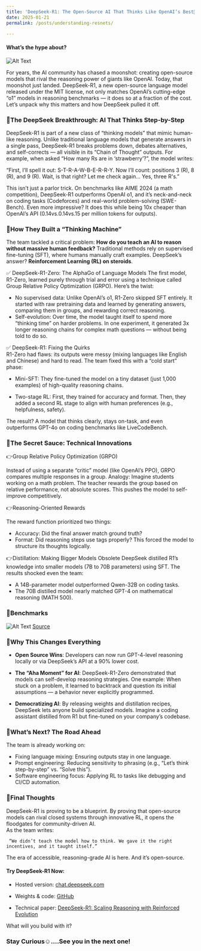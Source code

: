 ```yaml
---
title: 'DeepSeek-R1: The Open-Source AI That Thinks Like OpenAI’s Best👀'
date: 2025-01-21
permalink: /posts/understanding-resnets/

---
```


#### What’s the hype about?

![Alt Text](https://miro.medium.com/v2/resize:fit:1100/format:webp/1*-us1yquoF5Wnh-YEovWmUg.jpeg)

For years, the AI community has chased a moonshot: creating open-source models that rival the reasoning power of giants like OpenAI. Today, that moonshot just landed. DeepSeek-R1, a new open-source language model released under the MIT license, not only matches OpenAI’s cutting-edge “o1” models in reasoning benchmarks — it does so at a fraction of the cost. Let’s unpack why this matters and how DeepSeek pulled it off.

### 📌The DeepSeek Breakthrough: AI That Thinks Step-by-Step
DeepSeek-R1 is part of a new class of “thinking models” that mimic human-like reasoning. Unlike traditional language models that generate answers in a single pass, DeepSeek-R1 breaks problems down, debates alternatives, and self-corrects — all visible in its “Chain of Thought” outputs. For example, when asked “How many Rs are in ‘strawberry’?”, the model writes:

 “First, I’ll spell it out: S-T-R-A-W-B-E-R-R-Y. Now I’ll count: positions 3 (R), 8 (R), and 9 (R). Wait, is that right? Let me check again… Yes, three R's.”

This isn’t just a parlor trick. On benchmarks like AIME 2024 (a math competition), DeepSeek-R1 outperforms OpenAI o1, and it’s neck-and-neck on coding tasks (Codeforces) and real-world problem-solving (SWE-Bench). Even more impressive? It does this while being 10x cheaper than OpenAI’s API (0.14vs.0.14vs.15 per million tokens for outputs).

### 📌How They Built a “Thinking Machine”
The team tackled a critical problem: **How do you teach an AI to reason without massive human feedback?** Traditional methods rely on supervised fine-tuning (SFT), where humans manually craft examples. DeepSeek’s answer? **Reinforcement Learning (RL) on steroids**.

✅ DeepSeek-R1-Zero: The AlphaGo of Language Models
The first model, R1-Zero, learned purely through trial and error using a technique called Group Relative Policy Optimization (GRPO). Here’s the twist:

- No supervised data: Unlike OpenAI’s o1, R1-Zero skipped SFT entirely. It started with raw pretraining data and learned by generating answers, comparing them in groups, and rewarding correct reasoning.  
- Self-evolution: Over time, the model taught itself to spend more “thinking time” on harder problems. In one experiment, it generated 3x longer reasoning chains for complex math questions — without being told to do so.

✅ DeepSeek-R1: Fixing the Quirks  
R1-Zero had flaws: its outputs were messy (mixing languages like English and Chinese) and hard to read. The team fixed this with a “cold start” phase:

- Mini-SFT: They fine-tuned the model on a tiny dataset (just 1,000 examples) of high-quality reasoning chains.  

- Two-stage RL: First, they trained for accuracy and format. Then, they added a second RL stage to align with human preferences (e.g., helpfulness, safety).  

The result? A model that thinks clearly, stays on-task, and even outperforms GPT-4o on coding benchmarks like LiveCodeBench.

### 📌The Secret Sauce: Technical Innovations
👉Group Relative Policy Optimization (GRPO)

Instead of using a separate “critic” model (like OpenAI’s PPO), GRPO compares multiple responses in a group.
Analogy: Imagine students working on a math problem. The teacher rewards the group based on relative performance, not absolute scores. This pushes the model to self-improve competitively.

👉Reasoning-Oriented Rewards

The reward function prioritized two things:

- Accuracy: Did the final answer match ground truth? 
- Format: Did reasoning steps use <think> tags properly?
This forced the model to structure its thoughts logically.  

👉Distillation: Making Bigger Models Obsolete
DeepSeek distilled R1’s knowledge into smaller models (7B to 70B parameters) using SFT. The results shocked even the team:

- A 14B-parameter model outperformed Qwen-32B on coding tasks.  
- The 70B distilled model nearly matched GPT-4 on mathematical reasoning (MATH 500).

### 📌Benchmarks

![Alt Text](https://miro.medium.com/v2/resize:fit:1100/format:webp/0*LfKFldq0QQ9T0gTd.jpg)
[Source](https://github.com/deepseek-ai/DeepSeek-R1)

### 📌Why This Changes Everything
- **Open Source Wins**: Developers can now run GPT-4-level reasoning locally or via DeepSeek’s API at a 90% lower cost.

- **The “Aha Moment” for AI**: DeepSeek-R1-Zero demonstrated that models can self-develop reasoning strategies. One example: When stuck on a problem, it learned to backtrack and question its initial assumptions — a behavior never explicitly programmed.

- **Democratizing AI**: By releasing weights and distillation recipes, DeepSeek lets anyone build specialized models. Imagine a coding assistant distilled from R1 but fine-tuned on your company’s codebase.

### 📌What’s Next? The Road Ahead
The team is already working on:

- Fixing language mixing: Ensuring outputs stay in one language.  
- Prompt engineering: Reducing sensitivity to phrasing (e.g., “Let’s think step-by-step” vs. “Solve this”).  
- Software engineering focus: Applying RL to tasks like debugging and CI/CD automation.  

### 📌Final Thoughts
DeepSeek-R1 is proving to be a blueprint. By proving that open-source models can rival closed systems through innovative RL, it opens the floodgates for community-driven AI.   
As the team writes:

     “We didn’t teach the model how to think. We gave it the right incentives, and it taught itself.”

The era of accessible, reasoning-grade AI is here. And it’s open-source.

#### Try DeepSeek-R1 Now:

- Hosted version: [chat.deepseek.com](https://chat.deepseek.com/sign_in)

- Weights & code: [GitHub](https://github.com/deepseek-ai/DeepSeek-R1)  

- Technical paper: [DeepSeek-R1: Scaling Reasoning with Reinforced Evolution](https://github.com/deepseek-ai/DeepSeek-R1/blob/main/DeepSeek_R1.pdf)

What will you build with it?

### Stay Curious☺️….See you in the next one!